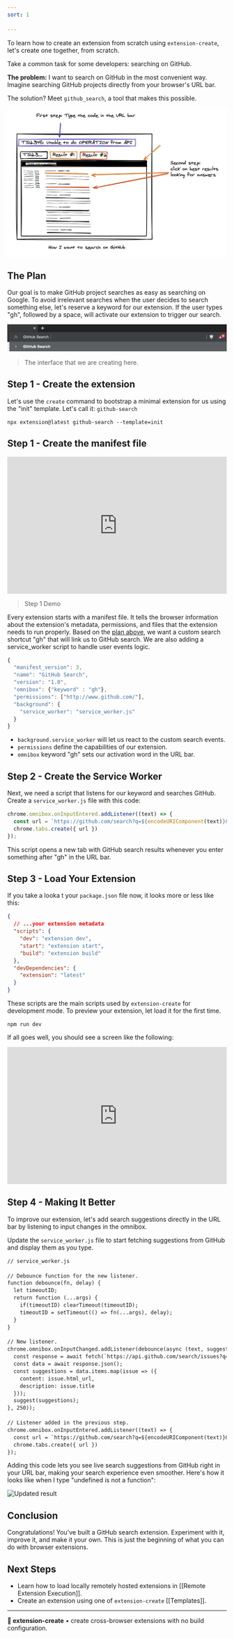 ```yaml
---
sort: 1

---
```


To learn how to create an extension from scratch using `extension-create`, let's create one together, from scratch.

Take a common task for some developers: searching on GitHub.

**The problem:** I want to search on GitHub in the most convenient way. Imagine searching GitHub projects directly from your browser's URL bar.

The solution? Meet `github_search`, a tool that makes this possible. 

![howiwant.png](assets/howiwant.png)

## The Plan

Our goal is to make GitHub project searches as easy as searching on Google. To avoid irrelevant searches when the user decides to search something else, let's reserve a keyword for our extension. If the user types "gh", followed by a space, will activate our extension to trigger our search. 

![search.png](assets/search.png)
> The interface that we are creating here.

## Step 1 - Create the extension

Let's use the `create` command to bootstrap a minimal extension for us using the "init" template. Let's call it: `github-search`

```
npx extension@latest github-search --template=init
```


## Step 1 - Create the manifest file

<div style="position: relative; padding-bottom: 62.5%; height: 0;"><iframe src="https://www.loom.com/embed/1193dc69f7b74a56a5f5d9e0324c255d?sid=99132929-4c05-40e7-b804-3f242daf95ea" frameborder="0" webkitallowfullscreen mozallowfullscreen allowfullscreen style="position: absolute; top: 0; left: 0; width: 100%; height: 100%;"></iframe></div>

> Step 1 Demo

Every extension starts with a manifest file. It tells the browser information about the extension's metadata, permissions, and files that the extension needs to run properly. Based on the [plan above](#plan), we want a custom search shortcut "gh" that will link us to GitHub search. We are also adding a service_worker script to handle user events logic.

```jsx
{
  "manifest_version": 3,
  "name": "GitHub Search",
  "version": "1.0",
  "omnibox": {"keyword" : "gh"},
  "permissions": ["http://www.github.com/"],
  "background": {
    "service_worker": "service_worker.js"
  }
}
```

- `background.service_worker` will let us react to the custom search events.
- `permissions` define the capabilities of our extension.
- `omnibox` keyword "gh" sets our activation word in the URL bar.

## Step 2 - Create the Service Worker

Next, we need a script that listens for our keyword and searches GitHub. Create a `service_worker.js` file with this code:

```js
chrome.omnibox.onInputEntered.addListener((text) => {
  const url = `https://github.com/search?q=${encodeURIComponent(text)}&type=issues`
  chrome.tabs.create({ url })
});
```

This script opens a new tab with GitHub search results whenever you enter something after "gh" in the URL bar.

## Step 3 - Load Your Extension

If you take a looka t your `package.json` file now, it looks more or less like this:

```json
{
  // ...your extension metadata
  "scripts": {
    "dev": "extension dev",
    "start": "extension start",
    "build": "extension build"
  },
  "devDependencies": {
    "extension": "latest"
  }
}

```

These scripts are the main scripts used by `extension-create` for development mode. To preview your extension, let load it for the first time.

```
npm run dev
```

If all goes well, you should see a screen like the following:

<div style="position: relative; padding-bottom: 62.5%; height: 0;"><iframe src="https://www.loom.com/embed/777544977a32444ba6de4ff23bdaccbc?sid=360eb1b1-af3a-480b-9e71-41a7fb01ca6e" frameborder="0" webkitallowfullscreen mozallowfullscreen allowfullscreen style="position: absolute; top: 0; left: 0; width: 100%; height: 100%;"></iframe></div>

## Step 4 - Making It Better

To improve our extension, let's add search suggestions directly in the URL bar by listening to input changes in the omnibox.

Update the `service_worker.js` file to start fetching suggestions from GitHub and display them as you type.

```diff
// service_worker.js

// Debounce function for the new listener.
function debounce(fn, delay) {
  let timeoutID;
  return function (...args) {
    if(timeoutID) clearTimeout(timeoutID);
    timeoutID = setTimeout(() => fn(...args), delay);
  }
}

// New listener.
chrome.omnibox.onInputChanged.addListener(debounce(async (text, suggest) => {
  const response = await fetch(`https://api.github.com/search/issues?q=${text}`);
  const data = await response.json();
  const suggestions = data.items.map(issue => ({
    content: issue.html_url,
    description: issue.title
  }));
  suggest(suggestions);
}, 250));

// Listener added in the previous step.
chrome.omnibox.onInputEntered.addListener((text) => {
  const url = `https://github.com/search?q=${encodeURIComponent(text)}&type=issues`
  chrome.tabs.create({ url })
});
```

Adding this code lets you see live search suggestions from GitHub right in your URL bar, making your search experience even smoother. Here's how it looks like when I type "undefined is not a function":

![Updated result]("./assets/updated-result.png")

## Conclusion

Congratulations! You've built a GitHub search extension. Experiment with it, improve it, and make it your own. This is just the beginning of what you can do with browser extensions.

## Next Steps 

- Learn how to load locally remotely hosted extensions in [[Remote Extension Execution]].
- Create an extension using one of `extension-create` [[Templates]].

---

**🧩 extension-create** • create cross-browser extensions with no build configuration.